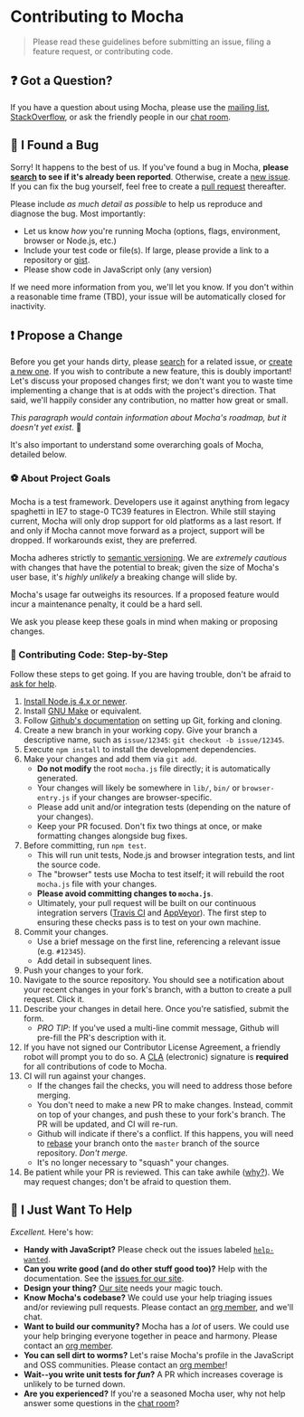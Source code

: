 # Contributing to Mocha

> Please read these guidelines before submitting an issue, filing a feature request, or contributing code.

## :question: Got a Question?

If you have a question about using Mocha, please use the [mailing list](https://groups.google.com/group/mochajs), [StackOverflow](https://stackoverflow.com), or ask the friendly people in our [chat room](https://gitter.im/mochajs/mocha).

## :bug: I Found a Bug

Sorry!  It happens to the best of us.  If you've found a bug in Mocha, **please [search](https://github.com/mochajs/mocha/issues/) to see if it's already been reported**.  Otherwise, create a [new issue](https://github.com/mochajs/mocha/issues/new).  If you can fix the bug yourself, feel free to create a [pull request](#propose-a-change) thereafter.

Please include *as much detail as possible* to help us reproduce and diagnose the bug.  Most importantly:

- Let us know *how* you're running Mocha (options, flags, environment, browser or Node.js, etc.)
- Include your test code or file(s).  If large, please provide a link to a repository or [gist](https://gist.github.com).
- Please show code in JavaScript only (any version)

If we need more information from you, we'll let you know.  If you don't within a reasonable time frame (TBD), your issue will be automatically closed for inactivity.

## :exclamation: Propose a Change

Before you get your hands dirty, please [search](https://github.com/mochajs/mocha/issues/) for a related issue, or [create a new one](https://github.com/mochajs/mocha/issues/new).  If you wish to contribute a new feature, this is doubly important!  Let's discuss your proposed changes first; we don't want you to waste time implementing a change that is at odds with the project's direction.  That said, we'll happily consider any contribution, no matter how great or small.

*This paragraph would contain information about Mocha's roadmap, but it doesn't yet exist.* :poop:

It's also important to understand some overarching goals of Mocha, detailed below.

### :soccer: About Project Goals

Mocha is a test framework.  Developers use it against anything from legacy spaghetti in IE7 to stage-0 TC39 features in Electron.  While still staying current, Mocha will only drop support for old platforms as a last resort.  If and only if Mocha cannot move forward as a project, support will be dropped.  If workarounds exist, they are preferred.

Mocha adheres strictly to [semantic versioning](https://semver.org).  We are *extremely cautious* with changes that have the potential to break; given the size of Mocha's user base, it's *highly unlikely* a breaking change will slide by.

Mocha's usage far outweighs its resources.  If a proposed feature would incur a maintenance penalty, it could be a hard sell.

We ask you please keep these goals in mind when making or proposing changes.

### :shoe: Contributing Code: Step-by-Step

Follow these steps to get going.  If you are having trouble, don't be afraid to [ask for help](#got-a-question).

1. [Install Node.js 4.x or newer](https://nodejs.org/download).
1. Install [GNU Make](https://www.gnu.org/software/make/) or equivalent.
1. Follow [Github's documentation](https://help.github.com/articles/fork-a-repo/) on setting up Git, forking and cloning.
1. Create a new branch in your working copy.  Give your branch a descriptive name, such as `issue/12345`: `git checkout -b issue/12345`.
1. Execute `npm install` to install the development dependencies.
1. Make your changes and add them via `git add`.
    - **Do not modify** the root `mocha.js` file directly; it is automatically generated.
    - Your changes will likely be somewhere in `lib/`, `bin/` or `browser-entry.js` if your changes are browser-specific.
    - Please add unit and/or integration tests (depending on the nature of your changes).
    - Keep your PR focused.  Don't fix two things at once, or make formatting changes alongside bug fixes.
1. Before committing, run `npm test`.
    - This will run unit tests, Node.js and browser integration tests, and lint the source code.
    - The "browser" tests use Mocha to test itself; it will rebuild the root `mocha.js` file with your changes.
    - **Please avoid committing changes to `mocha.js`**.
    - Ultimately, your pull request will be built on our continuous integration servers ([Travis CI](https://travis-ci.org/mochajs/mocha) and [AppVeyor](https://ci.appveyor.com/project/boneskull/mocha)).  The first step to ensuring these checks pass is to test on your own machine.
1. Commit your changes.
    - Use a brief message on the first line, referencing a relevant issue (e.g. `#12345`).
    - Add detail in subsequent lines.
1. Push your changes to your fork.
1. Navigate to the source repository.  You should see a notification about your recent changes in your fork's branch, with a button to create a pull request.  Click it.
1. Describe your changes in detail here.  Once you're satisfied, submit the form.
    - *PRO TIP*: If you've used a multi-line commit message, Github will pre-fill the PR's description with it.
1. If you have not signed our Contributor License Agreement, a friendly robot will prompt you to do so.  A [CLA](https://cla.js.foundation/mochajs/mocha) (electronic) signature is **required** for all contributions of code to Mocha.
1. CI will run against your changes.
    - If the changes fail the checks, you will need to address those before merging.
    - You don't need to make a new PR to make changes.  Instead, commit on top of your changes, and push these to your fork's branch.  The PR will be updated, and CI will re-run.
    - Github will indicate if there's a conflict.  If this happens, you will need to [rebase](https://help.github.com/articles/about-git-rebase/) your branch onto the `master` branch of the source repository.  *Don't merge.*
    - It's no longer necessary to "squash" your changes.
1. Be patient while your PR is reviewed.  This can take awhile ([why?](https://github.com/orgs/mochajs/projects/4)).  We may request changes; don't be afraid to question them.

## :angel: I Just Want To Help

*Excellent.*  Here's how:

- **Handy with JavaScript?**  Please check out the issues labeled [`help-wanted`](https://github.com/mochajs/mocha/issues?utf8=%E2%9C%93&q=is%3Aissue+is%3Aopen+label%3Ahelp-wanted).
- **Can you write good (and do other stuff good too)?**  Help with the documentation.  See the [issues for our site](https://github.com/mochajs/mocha/issues?q=is%3Aopen+is%3Aissue+label%3Adocumentation).
- **Design your thing?**  [Our site](https://github.com/mochajs/mocha/tree/master/docs) needs your magic touch.
- **Know Mocha's codebase?**  We could use your help triaging issues and/or reviewing pull requests.  Please contact an [org member](https://github.com/orgs/mochajs/people), and we'll chat.
- **Want to build our community?**  Mocha has a *lot* of users.  We could use your help bringing everyone together in peace and harmony.  Please contact an [org member](https://github.com/mochajs/people).
- **You can sell dirt to worms?**  Let's raise Mocha's profile in the JavaScript and OSS communities.  Please contact an [org member](https://github.com/orgs/mochajs/people)!
- **Wait--you write unit tests for *fun*?**  A PR which increases coverage is unlikely to be turned down.
- **Are you experienced?**  If you're a seasoned Mocha user, why not help answer some questions in the [chat room](https://gitter.im/mochajs/mocha)?

